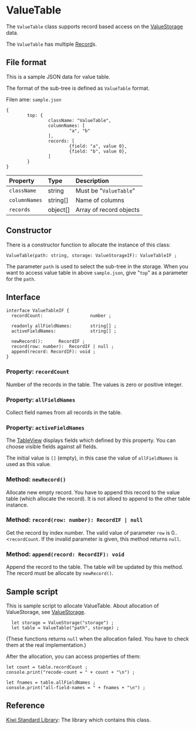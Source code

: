 # ValueTable
The `ValueTable` class supports record based access on the [ValueStorage](https://github.com/steelwheels/KiwiScript/blob/master/KiwiLibrary/Document/Class/ValueStorage.md) data.

The `ValueTable` has multiple [Record](https://github.com/steelwheels/KiwiScript/blob/master/KiwiLibrary/Document/Class/Record.md)s.

## File format
This is a sample JSON data for value table.

The format of the sub-tree is defined as `ValueTable` format.

Filen ame: `sample.json`
````
{
        top: {
                className: "ValueTable",
                columnNames: [
                        "a", "b"
                ],
                records: [
                        {field: "a", value 0},
                        {field: "b", value 0},
                ]
        }
}
````

|Property       |Type   |Description                    |
|:--            |:--    |:--                            |
|`className`    |string |Must be "`ValueTable`"         |
|`columnNames`  |string[] |Name of columns             |
|`records`      |object[] |Array of record objects      |


## Constructor
There is a constructor function to allocate the instance of this class:
````
ValueTable(path: string, storage: ValueStorageIF): ValueTableIF ;
````

The parameter `path` is used to select the sub-tree in the storage. When you want to access value table in above `sample.json`,
give "`top`" as a parameter for the `path`.

## Interface
````
interface ValueTableIF {
  recordCount:                  number ;

  readonly allFieldNames:       string[] ;
  activeFieldNames:             string[] ;

  newRecord():		RecordIF ;
  record(row: number):	RecordIF | null ;
  append(record: RecordIF): void ;
}
````

### Property: `recordCount`
Number of the records in the table. The values is zero or positive integer.

### Property: `allFieldNames`
Collect field names from all records in the table.

### Property: `activeFieldNames`
The [TableView](https://github.com/steelwheels/KiwiCompnents/blob/master/Document/Components/Table.md) displays fields which defined by this property.
You can choose visible fields against all fields.

The initial value is `[]` (empty), in this case the value of `allFieldNames` is used as this value.

### Method: `newRecord()`
Allocate new empty record. You have to append this record to the value table (which allocate the record). It is not alloed to append to the other table instance.

### Method: `record(row: number): RecordIF | null`
Get the record by index number. The valid value of parameter `row` is 0..<`recordCount`. If the invalid parameter is given, this method returns `null`.

### Method: `append(record: RecordIF): void`
Append the record to the table. The table will be updated by this method. The record must be allocate by `newRecord()`.

## Sample script
This is sample script to allocate ValueTable.
About allocation of ValueStorage, see [ValueStorage](https://github.com/steelwheels/KiwiScript/blob/master/KiwiLibrary/Document/Class/ValueStorage.md).
````
  let storage = ValueStorage("storage") ;
  let table = ValueTable("path", storage) ;
````
(These functions returns `null` when the allocation failed. You have to check them at the real implementation.)

After the allocation, you can access properties of them:
````
let count = table.recordCount ;
console.print("recode-count = " + count + "\n") ;

let fnames = table.allFieldNames ;
console.print("all-field-names = " + fnames + "\n") ;
````

## Reference
[Kiwi Standard Library](https://github.com/steelwheels/KiwiScript/blob/master/KiwiLibrary/Document/Library.md): The library which contains this class.



